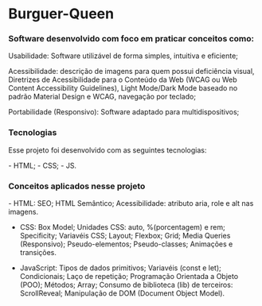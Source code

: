 <h1>Burguer-Queen</h1>

<h3>Software desenvolvido com foco em praticar conceitos como:</h3>

<p>Usabilidade: Software utilizável de forma simples, intuitiva e eficiente;</p>

<p>Acessibilidade: descrição de imagens para quem possui deficiência visual, Diretrizes de Acessibilidade para o Conteúdo da Web (WCAG ou Web Content Accessibility Guidelines), Light Mode/Dark Mode baseado no padrão Material Design e WCAG, navegação por teclado;</p>

<p>Portabilidade (Responsivo): Software adaptado para multidispositivos;</p>

<h3>Tecnologias</h3>
<p>Esse projeto foi desenvolvido com as seguintes tecnologias:</p>
- HTML;
- CSS;
- JS.

<h3>Conceitos aplicados nesse projeto</h3>
- HTML:
SEO;
HTML Semântico;
Acessibilidade: atributo aria, role e alt nas imagens.

- CSS: 
Box Model;
Unidades CSS: auto, %(porcentagem) e rem;
Specificity;
Variavéis CSS;
Layout;
Flexbox;
Grid;
Media Queries (Responsivo);
Pseudo-elementos;
Pseudo-classes;
Animações e transições.

- JavaScript:
Tipos de dados primitivos;
Variavéis (const e let);
Condicionais;
Laço de repetição;
Programação Orientada a Objeto (POO);
Métodos;
Array;
Consumo de biblioteca (lib) de terceiros: ScrollReveal;
Manipulação de DOM (Document Object Model).
